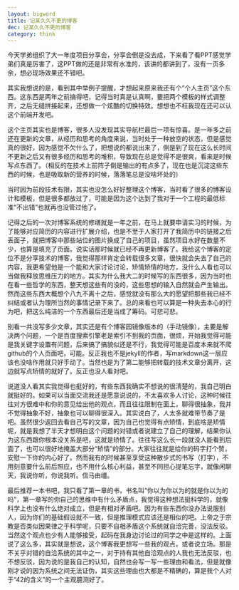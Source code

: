 ```yaml
---
layout: bigword
title: 记某久久不更的博客
dec: 记某久久不更的博客
category: think
---
```


今天学弟组织了大一年度项目分享会，分享会倒是没去成，下来看了看PPT感觉学弟们真是厉害了，这PPT做的还是非常有水准的，该讲的都讲到了，没有一页多余，想必现场效果还不错吧。

其实我想说的是，看到其中举例子提醒，才想起来原来我还有个“个人主页”这个东西。这东西是两年之前搞得吧，记得当时真是认真啊，要把两个模板的样式调整齐，之后无缝拼接起来，还想做一个炫酷的切换特效。想想也不枉我现在还可以认这个前端开发吧。

这个主页其实也是博客，很多人没发现其实导航栏最后一项有惊喜。是一年多之前还在更新的文章，从经历和思考的角度来说，当时处于一种放空的状态，但是感觉真的很好，因为感觉不欠什么了，把想说的都说出来了，倒是到了现在这么长时间不更新之后又有很多经历和思考的堆积，导致现在总是觉得不是很爽，看来是时候写点东西了。（相反的在技术上前阵子倒是输出的有点多了，现在也是沉淀这些东西的时候，也是吸取新的营养的时候，落落笔总是没啥坏处的）

当时因为前段技术有限，其实也没怎么好好整理这个博客，当时看了很多的博客设计和模板，但是很多都放过了，可能是因为这个达到了我对于一个工程的最低标准“不出错”也就再也没管过他了。


记得之后的一次对博客系统的修缮就是一年之前，在马上就要申请实习的时候，为了能够对应简历的内容进行扩展介绍，也是不至于人家打开了我简历中的链接之后丢面子，就把博客中那些站位的图片换成了自己的项目，虽然项目水好在数量不少，也算是填充了页面。说实话那时候就已经不再更新博客了。我给这个博客的定位不是分享技术的博客，我觉得那样肯定会转载很多文章，很快就会失去了自己的内容，我更希望他是一个能和大家讨论讨论，矫情矫情的地方，没什么人看也可以当做我释放思维压力的地方。其实为什么我大二的时候写的东西很多，因为当时也在看一些哲学的东西，整天想这些有的没的，这些思想的输入自然就会产生输出。然而这些东西大概想个八九不离十之后，感觉就没有那么大的愿望把那些我已经不纠结或者认为理所当然的事情记录下来了。总的来看也可以算是一种失去本心的行为吧，把这么纯洁的一个东西最后还是当成了筹码。可悲可悲。

别看一共没写多少文章，其实还是有个博客园镜像版本的（手动镜像），主要是解决两个问题，一个是百度搜索引擎老是索引不到我的页面，很烦，开始我觉得可能是我关键字设置有问题，后来搞了搞貌似还是不行，我觉得可能是百度本来就不爬github的个人页面吧，可能。反正我也不是jekyll的作者，写markdown这一层应该也没啥作用就只好手动了。当然也是为了第二能够把转载的技术文章分离开，这边就写点矫情的就好了。反正也没人看对吧。

说道没人看其实我觉得也挺好的，有些东西我确实不想说的很清楚的，我自己明白就挺好的。如果可以当面交流我还是愿意说说的，不太喜欢多人讨论，这种时候往往对方很难中和你的意见给出他的观点，而且往往限制在面上，聊得很抽象，我并不觉得抽象不好，抽象也可以聊得很深入。其实说白了，人太多就难带节奏了是吧。虽然很少返回去看自己写的文章，因为自己也觉得有点矫情，到底啥是矫情呢，就是我想了半天才想明白这个问题的对错或者说建立了自己的理解，结果你认为这东西跟你根本没关系是吧，这就是矫情了。往往写这么长一段就没人能看到后面了，也可以很好地掩盖大部分“矫情”的部分。大家往往就是给你的码字打个赞，安慰一下你的内心好了。然而我有的时候甚至享受这种散步式的书写（打字），不用刻意要什么前后照应，也不用什么核心利益，甚至不同担心提笔忘字，就像闲聊天，我说你听，你说我听。信马由缰。

最后推荐一本书吧，我只看了第一章的书，书名叫“你以为你以为的就是你以为的吗”，第一章写的你自己的思维中有什么矛盾点，我觉得这种想法挺科学的，就像科学上也没有什么绝对成立，但是有相对矛盾吧。因为有些东西你没办法说服别人，因为你们的基础假设就不一致，但是推理模式应该还是相似的吧。上帝之于宗教是否类似因果律之于科学呢，只要不自相矛盾这个系统就自洽完善，没法反驳。当然这个观点也少有人能够接受，起码在我身边讨论过的同学之中是这样的。上面说了这么多，其实就是想说，这个博客我更想写一些我的观点，或者说立场。那是不关乎对错的自洽系统的其中之一，对于持有其他自洽观点的人我也无法反驳，也不想反驳，因为说的是我自己的认知，自然也会写一写一些理由和看法，但是就像刚才说的因为系统之间无法证伪，其实这些理由也大都是不精确的，算是我个人对于“42的含义”的一个主观臆测好了。

